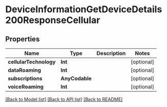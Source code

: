 # DeviceInformationGetDeviceDetails200ResponseCellular

## Properties
Name | Type | Description | Notes
------------ | ------------- | ------------- | -------------
**cellularTechnology** | **Int** |  | [optional] 
**dataRoaming** | **Int** |  | [optional] 
**subscriptions** | **AnyCodable** |  | [optional] 
**voiceRoaming** | **Int** |  | [optional] 

[[Back to Model list]](../README.md#documentation-for-models) [[Back to API list]](../README.md#documentation-for-api-endpoints) [[Back to README]](../README.md)


